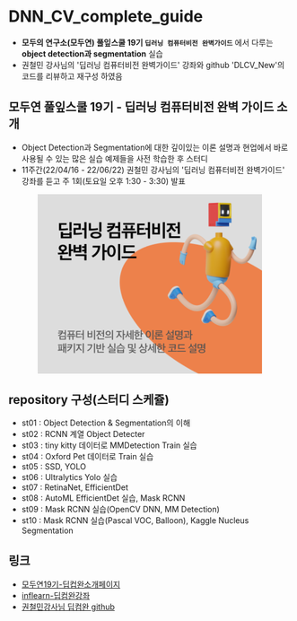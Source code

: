 # DNN_CV_complete_guide
* **모두의 연구소(모두연) 풀잎스쿨 19기 `딥러닝 컴퓨터비전 완벽가이드`** 에서 다루는 **object detection과 segmentation** 실습
* 권철민 강사님의 '딥러닝 컴퓨터비전 완벽가이드' 강좌와 github 'DLCV_New'의 코드를 리뷰하고 재구성 하였음
  
## 모두연 풀잎스쿨 19기 - 딥러닝 컴퓨터비전 완벽 가이드 소개
* Object Detection과 Segmentation에 대한 깊이있는 이론 설명과 현업에서 바로 사용될 수 있는 많은 실습 예제들을 사전 학습한 후 스터디
* 11주간(22/04/16 - 22/06/22) 권철민 강사님의 '딥러닝 컴퓨터비전 완벽가이드' 강좌를 듣고 주 1회(토요일 오후 1:30 - 3:30) 발표
<p align="center">
<img src="https://github.com/duc-ke/DNN_CV_complete_guide/blob/main/imgs/modu_img.png" width="400" align="center">
</p>
  
## repository 구성(스터디 스케쥴)
* st01 : Object Detection & Segmentation의 이해
* st02 : RCNN 계열 Object Detecter
* st03 : tiny kitty 데이터로 MMDetection Train 실습
* st04 : Oxford Pet 데이터로 Train 실습
* st05 : SSD, YOLO
* st06 : Ultralytics Yolo 실습
* st07 : RetinaNet, EfficientDet
* st08 : AutoML EfficientDet 실습, Mask RCNN
* st09 : Mask RCNN 실습(OpenCV DNN, MM Detection)
* st10 : Mask RCNN 실습(Pascal VOC, Balloon), Kaggle Nucleus Segmentation

 
## 링크
* [모두연19기-딥컵완소개페이지](https://modulabs.co.kr/product/flip18th-7042-2022-03-23-100228/)
* [inflearn-딥컴완강좌](https://www.inflearn.com/course/%EB%94%A5%EB%9F%AC%EB%8B%9D-%EC%BB%B4%ED%93%A8%ED%84%B0%EB%B9%84%EC%A0%84-%EC%99%84%EB%B2%BD%EA%B0%80%EC%9D%B4%EB%93%9C/)
* [권철민강사님 딥컴완 github](https://github.com/chulminkw/DLCV_New)
